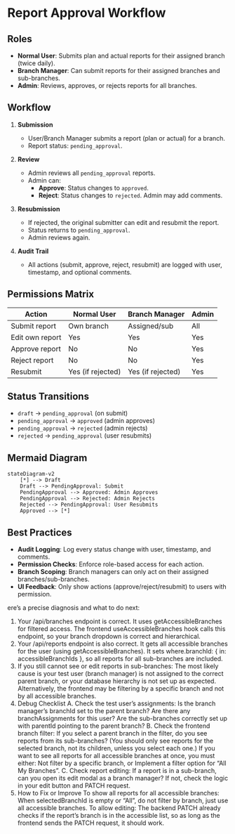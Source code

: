 # Report Approval Workflow

## Roles

- **Normal User**: Submits plan and actual reports for their assigned branch (twice daily).
- **Branch Manager**: Can submit reports for their assigned branches and sub-branches.
- **Admin**: Reviews, approves, or rejects reports for all branches.

## Workflow

1. **Submission**

   - User/Branch Manager submits a report (plan or actual) for a branch.
   - Report status: `pending_approval`.

2. **Review**

   - Admin reviews all `pending_approval` reports.
   - Admin can:
     - **Approve**: Status changes to `approved`.
     - **Reject**: Status changes to `rejected`. Admin may add comments.

3. **Resubmission**

   - If rejected, the original submitter can edit and resubmit the report.
   - Status returns to `pending_approval`.
   - Admin reviews again.

4. **Audit Trail**
   - All actions (submit, approve, reject, resubmit) are logged with user, timestamp, and optional comments.

## Permissions Matrix

| Action          | Normal User       | Branch Manager    | Admin |
| --------------- | ----------------- | ----------------- | ----- |
| Submit report   | Own branch        | Assigned/sub      | All   |
| Edit own report | Yes               | Yes               | Yes   |
| Approve report  | No                | No                | Yes   |
| Reject report   | No                | No                | Yes   |
| Resubmit        | Yes (if rejected) | Yes (if rejected) | Yes   |

## Status Transitions

- `draft` → `pending_approval` (on submit)
- `pending_approval` → `approved` (admin approves)
- `pending_approval` → `rejected` (admin rejects)
- `rejected` → `pending_approval` (user resubmits)

## Mermaid Diagram

```mermaid
stateDiagram-v2
    [*] --> Draft
    Draft --> PendingApproval: Submit
    PendingApproval --> Approved: Admin Approves
    PendingApproval --> Rejected: Admin Rejects
    Rejected --> PendingApproval: User Resubmits
    Approved --> [*]
```

## Best Practices

- **Audit Logging**: Log every status change with user, timestamp, and comments.
- **Permission Checks**: Enforce role-based access for each action.
- **Branch Scoping**: Branch managers can only act on their assigned branches/sub-branches.
- **UI Feedback**: Only show actions (approve/reject/resubmit) to users with permission.

ere’s a precise diagnosis and what to do next:

1. Your /api/branches endpoint is correct.
   It uses getAccessibleBranches for filtered access.
   The frontend useAccessibleBranches hook calls this endpoint, so your branch dropdown is correct and hierarchical.
2. Your /api/reports endpoint is also correct.
   It gets all accessible branches for the user (using getAccessibleBranches).
   It sets where.branchId: { in: accessibleBranchIds }, so all reports for all sub-branches are included.
3. If you still cannot see or edit reports in sub-branches:
   The most likely cause is your test user (branch manager) is not assigned to the correct parent branch, or your database hierarchy is not set up as expected.
   Alternatively, the frontend may be filtering by a specific branch and not by all accessible branches.
4. Debug Checklist
   A. Check the test user’s assignments:
   Is the branch manager’s branchId set to the parent branch?
   Are there any branchAssignments for this user?
   Are the sub-branches correctly set up with parentId pointing to the parent branch?
   B. Check the frontend branch filter:
   If you select a parent branch in the filter, do you see reports from its sub-branches? (You should only see reports for the selected branch, not its children, unless you select each one.)
   If you want to see all reports for all accessible branches at once, you must either:
   Not filter by a specific branch, or
   Implement a filter option for “All My Branches”.
   C. Check report editing:
   If a report is in a sub-branch, can you open its edit modal as a branch manager? If not, check the logic in your edit button and PATCH request.
5. How to Fix or Improve
   To show all reports for all accessible branches:
   When selectedBranchId is empty or “All”, do not filter by branch, just use all accessible branches.
   To allow editing:
   The backend PATCH already checks if the report’s branch is in the accessible list, so as long as the frontend sends the PATCH request, it should work.
